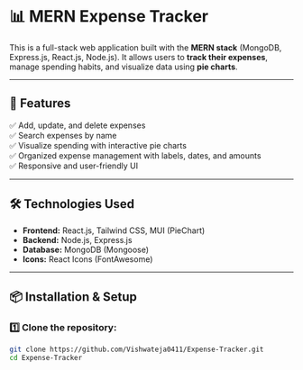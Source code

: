 # 📊 MERN Expense Tracker

This is a full-stack web application built with the **MERN stack** (MongoDB, Express.js, React.js, Node.js). It allows users to **track their expenses**, manage spending habits, and visualize data using **pie charts**.

---

## 🚀 Features

✅ Add, update, and delete expenses  
✅ Search expenses by name  
✅ Visualize spending with interactive pie charts  
✅ Organized expense management with labels, dates, and amounts  
✅ Responsive and user-friendly UI

---

## 🛠️ Technologies Used

- **Frontend:** React.js, Tailwind CSS, MUI (PieChart)
- **Backend:** Node.js, Express.js
- **Database:** MongoDB (Mongoose)
- **Icons:** React Icons (FontAwesome)

---

## 📦 Installation & Setup

### 1️⃣ Clone the repository:
```bash
git clone https://github.com/Vishwateja0411/Expense-Tracker.git
cd Expense-Tracker

